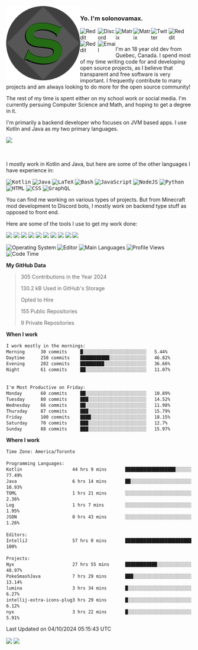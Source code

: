 <img align="left" alt="Avatar" width="200px" src="https://raw.githubusercontent.com/solonovamax/solonovamax/main/solonovamax-circle.png" />

### Yo. I'm solonovamax.

<a href="https://gitlab.com/solonovamax">
    <img align="left" alt="Reddit" width="48px" src="https://img.icons8.com/color/2x/gitlab.png">
</a>

<a href="https://discord.solonovamax.gay">
    <img align="left" alt="Discord" width="48px" src="https://img.icons8.com/color/2x/discord-logo.png">
</a>

<a href="https://matrix.to/#/@solonovamax:matrix.org?#gh-light-mode-only">
    <img align="left" alt="Matrix" width="48px" src="https://img.icons8.com/000000/material/2x/matrix-logo.png">
</a>
<a href="https://matrix.to/#/@solonovamax:matrix.org?#gh-dark-mode-only">
    <img align="left" alt="Matrix" width="48px" src="https://img.icons8.com/FFFFFF/material/2x/matrix-logo.png">
</a>

<a href="https://twitter.com/solonovamax">
    <img align="left" alt="Twitter" width="48px" src="https://img.icons8.com/color/2x/twitter.png">
</a>

<!-- <a href="https://twitch.tv/solonovamax">
    <img align="left" alt="Twitch" width="48px" src="https://img.icons8.com/color/2x/twitch.png">
</a> -->

<a href="https://reddit.com/u/solonovamax">
    <img align="left" alt="Reddit" width="48px" src="https://img.icons8.com/color/2x/reddit.png">
</a>

<a href="https://www.youtube.com/channel/UCTxCeyGu41WfEBT8mXpjHMA">
    <img align="left" alt="Reddit" width="48px" src="https://img.icons8.com/color/2x/youtube.png">
</a>

<a href="mailto:solonovamax@12oclockpoint.com">
    <img align="left" alt="Email" width="48px" src="https://img.icons8.com/fluency/2x/mail.png">
</a>

<!-- <a href="https://open.spotify.com/user/solonovamax">
    <img align="left" alt="Spotify" width="48px" src="https://img.icons8.com/color/2x/spotify.png">
</a> -->

<br/>
<br/>

I'm an 18 year old dev from Quebec, Canada.
I spend most of my time writing code for and developing open source projects, as I believe that transparent and free software is very important.
I frequently contribute to many projects and am always looking to do more for the open source community!

The rest of my time is spent either on my school work or social media. I'm currently persuing Computer Science and Math, and hoping to get a degree in it.

I'm primarily a backend developer who focuses on JVM based apps. I use Kotlin and Java as my two primary languages.


<a href="https://github.com/ryo-ma/github-profile-trophy"><img src="https://github-profile-trophy.vercel.app/?username=solonovamax&margin-w=15&row=1"/></a> 

<br/>

I mostly work in Kotlin and Java, but here are some of the other languages I have experience in:

<kbd><img height="32" alt="Kotlin" src="https://img.icons8.com/color/1x/kotlin.png"></kbd>
<kbd><img height="32" alt="Java" src="https://img.icons8.com/color/1x/java-coffee-cup-logo.png"></kbd>
<kbd><img height="32" alt="LaTeX" src="https://img.icons8.com/color/1x/latex.png"></kbd>
<kbd><img height="32" alt="Bash" src="https://img.icons8.com/color/1x/console.png"></kbd>
<kbd><img height="32" alt="JavaScript" src="https://img.icons8.com/color/1x/javascript.png"></kbd>
<kbd><img height="32" alt="NodeJS" src="https://img.icons8.com/color/1x/nodejs.png"></kbd>
<kbd><img height="32" alt="Python" src="https://img.icons8.com/color/1x/python.png"></kbd>
<kbd><img height="32" alt="HTML" src="https://img.icons8.com/color/1x/html-5.png"></kbd>
<kbd><img height="32" alt="CSS" src="https://img.icons8.com/color/1x/css3.png"></kbd>
<kbd><img height="32" alt="GraphQL" src="https://img.icons8.com/color/1x/graphql.png"></kbd>

You can find me working on various types of projects.
But from Minecraft mod development to Discord bots, I mostly work on backend type stuff as opposed to front end.

Here are some of the tools I use to get my work done:

<kbd><img height="32" src="https://img.icons8.com/color/2x/intellij-idea.png"></kbd>
<kbd><img height="32" src="https://img.icons8.com/color/2x/linux.png"></kbd>
<kbd><img height="32" src="https://img.icons8.com/fluent/2x/console.png"></kbd>
<kbd><img height="32" src="https://img.icons8.com/color/2x/open-source.png"></kbd>
<kbd><img height="32" src="https://img.icons8.com/color/2x/git.png"></kbd>
<kbd><img height="32" src="https://img.icons8.com/color/2x/docker.png"></kbd>
<kbd><img height="32" src="https://img.icons8.com/color/2x/mongodb.png"></kbd>
<kbd><img height="32" src="https://img.icons8.com/color/2x/nginx.png"></kbd>
<a href="?#gh-light-mode-only"><kbd><img height="32" src="https://img.icons8.com/metro/2x/mysql.png"></kbd></a>
<a href="?#gh-dark-mode-only"><kbd><img height="32" src="https://img.icons8.com/FFFFFF/metro/2x/mysql.png"></kbd></a>

![Operating System](https://img.shields.io/badge/OS-Arch%20Linux-informational?style=for-the-badge&logo=Arch%20Linux&logoColor=white&color=007ec6)
![Editor](https://img.shields.io/badge/Editor-IntelliJ%20Idea-informational?style=for-the-badge&logo=IntelliJ%20Idea&logoColor=white&color=007ec6)
![Main Languages](https://img.shields.io/badge/Main%20Languages-Java%20%26%20Kotlin-informational?style=for-the-badge&logo=Java&logoColor=white&color=007ec6)
![Profile Views](https://komarev.com/ghpvc/?username=solonovamax&color=blue&style=for-the-badge)
![Code Time](https://img.shields.io/endpoint?url=https://wakapi.solonovamax.gay/api/compat/shields/v1/solonovamax/interval:all_time&label=Code%20Time&style=for-the-badge&color=blue)

<!--START_SECTION:waka-->
**My GitHub Data**

> 305 Contributions in the Year 2024
> 
> 130.2 kB Used in GitHub's Storage
> 
> Opted to Hire
> 
> 155 Public Repositories
> 
> 9 Private Repositories
> 
**When I work** 

```text
I work mostly in the mornings: 
Morning      30 commits     █░░░░░░░░░░░░░░░░░░░░░░░░   5.44% 
Daytime      258 commits    ███████████░░░░░░░░░░░░░░   46.82% 
Evening      202 commits    █████████░░░░░░░░░░░░░░░░   36.66% 
Night        61 commits     ██░░░░░░░░░░░░░░░░░░░░░░░   11.07%


I'm Most Productive on Friday: 
Monday       60 commits     ██░░░░░░░░░░░░░░░░░░░░░░░   10.89% 
Tuesday      80 commits     ███░░░░░░░░░░░░░░░░░░░░░░   14.52% 
Wednesday    66 commits     ██░░░░░░░░░░░░░░░░░░░░░░░   11.98% 
Thursday     87 commits     ███░░░░░░░░░░░░░░░░░░░░░░   15.79% 
Friday       100 commits    ████░░░░░░░░░░░░░░░░░░░░░   18.15% 
Saturday     70 commits     ███░░░░░░░░░░░░░░░░░░░░░░   12.7% 
Sunday       88 commits     ███░░░░░░░░░░░░░░░░░░░░░░   15.97%

```


**Where I work** 

```text
Time Zone: America/Toronto

Programming Languages: 
Kotlin                   44 hrs 9 mins       ███████████████████░░░░░░   77.49% 
Java                     6 hrs 14 mins       ██░░░░░░░░░░░░░░░░░░░░░░░   10.93% 
TOML                     1 hrs 21 mins       ░░░░░░░░░░░░░░░░░░░░░░░░░   2.36% 
Log                      1 hrs 7 mins        ░░░░░░░░░░░░░░░░░░░░░░░░░   1.95% 
JSON                     0 hrs 43 mins       ░░░░░░░░░░░░░░░░░░░░░░░░░   1.26%

Editors: 
IntelliJ                 57 hrs 0 mins       █████████████████████████   100%

Projects: 
Nyx                      27 hrs 55 mins      ████████████░░░░░░░░░░░░░   48.97% 
PokeSmashJava            7 hrs 29 mins       ███░░░░░░░░░░░░░░░░░░░░░░   13.14% 
lumina                   3 hrs 34 mins       █░░░░░░░░░░░░░░░░░░░░░░░░   6.27% 
intellij-extra-icons-plug3 hrs 29 mins       █░░░░░░░░░░░░░░░░░░░░░░░░   6.12% 
nyx                      3 hrs 22 mins       █░░░░░░░░░░░░░░░░░░░░░░░░   5.91%

```


 Last Updated on 04/10/2024 05:15:43 UTC
<!--END_SECTION:waka-->

<div style="white-space:nowrap;width:100%;position: relative;display: inline-block">
<img align="center" src="https://github-readme-stats.vercel.app/api?username=solonovamax&custom_title=solonovamax%27s%20Github%20Stats&langs_count=5&include_all_commits=true&count_private=true&show_icons=true&theme=github_dark"/>
<img align="center" src="https://github-readme-stats.vercel.app/api/wakatime?api_domain=wakapi.dev&username=solonovamax&range=last_30_days&custom_title=solonovamax%27s+Primary+Languages+%28Last+Month%29&langs_count=10&show_icons=true&theme=github_dark"/>
</div>
